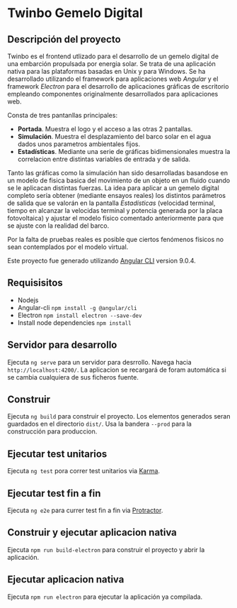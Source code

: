 # Twinbo Gemelo Digital

## Descripción del proyecto

Twinbo es el frontend utlizado para el desarrollo de un gemelo digital de una embarción propulsada por energia solar. Se trata de una aplicación nativa para las plataformas basadas en Unix y para Windows. Se ha desarrollado utilizando el framework para aplicaciones web *Angular* y el framework *Electron* para el desarrollo de aplicaciones gráficas de escritorio empleando componentes originalmente desarrollados para aplicaciones web.

Consta de tres pantanllas principales:

* **Portada**. Muestra el logo y el acceso a las otras 2 pantallas.
* **Simulación**. Muestra el desplazamiento del barco solar en el agua dados unos parametros ambientales fijos.
* **Estadísticas**. Mediante una serie de gráficas bidimensionales muestra la correlacion entre distintas variables de entrada y de salida.

Tanto las gráficas como la simulación han sido desarrolladas basandose en un modelo de fisica basica del movimiento de un objeto en un fluido cuando se le aplicacan distintas fuerzas. La idea para aplicar a un gemelo digital completo sería obtener (mediante ensayos reales) los distintos parámetros de salida que se valorán en la pantalla *Estadísticas* (velocidad terminal, tiempo en alcanzar la velocidas terminal y potencia generada por la placa fotovoltaica) y ajustar el modelo físico comentado anteriormente para que se ajuste con la realidad del barco.

Por la falta de pruebas reales es posible que ciertos fenómenos físicos no sean contemplados por el modelo virtual.

Este proyecto fue generado utilizando [Angular CLI](https://github.com/angular/angular-cli) version 9.0.4.

## Requisisitos

* Nodejs
* Angular-cli `npm install -g @angular/cli`
* Electron `npm install electron --save-dev`
* Install node dependencies `npm install`

## Servidor para desarrollo

Ejecuta  `ng serve` para un servidor para desrrollo. Navega hacia `http://localhost:4200/`. La aplicacion se recargará de foram automática si se cambia cualquiera de sus ficheros fuente.

## Construir

Ejecuta `ng build` para construir el proyecto. Los elementos generados seran guardados en el directorio `dist/`. Usa la bandera  `--prod` para la construcción para produccion.

## Ejecutar test unitarios

Ejecuta `ng test` pora correr test unitarios via [Karma](https://karma-runner.github.io).

## Ejecutar test fin a fin

Ejecuta `ng e2e` para currer test fin a fin via [Protractor](http://www.protractortest.org/).

## Construir y ejecutar aplicacion nativa

Ejecuta `npm run build-electron` para construir el proyecto y abrir la aplicación.

## Ejecutar aplicacion nativa

Ejecuta `npm run electron` para ejecutar la aplicación ya compilada.